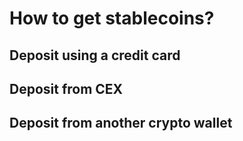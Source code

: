 # How to get stablecoins?

## Deposit using a credit card

## Deposit from CEX

## Deposit from another crypto wallet
